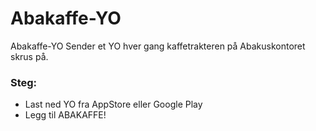 Abakaffe-YO
===========

Abakaffe-YO Sender et YO hver gang kaffetrakteren på Abakuskontoret skrus på.

### Steg: 
* Last ned YO fra AppStore eller Google Play 
* Legg til ABAKAFFE! 
